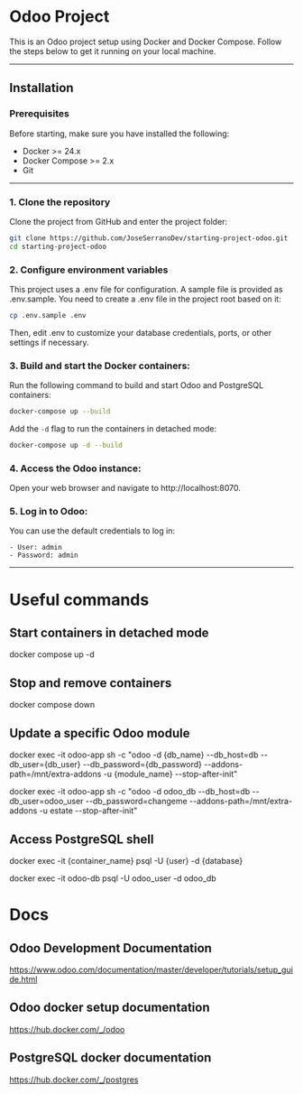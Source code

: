 # Odoo Project

This is an Odoo project setup using Docker and Docker Compose. Follow the steps below to get it running on your local machine.

---

## Installation

### Prerequisites
Before starting, make sure you have installed the following:

- Docker >= 24.x
- Docker Compose >= 2.x
- Git

---

### 1. Clone the repository
Clone the project from GitHub and enter the project folder:

```bash
git clone https://github.com/JoseSerranoDev/starting-project-odoo.git
cd starting-project-odoo
```

### 2. Configure environment variables

This project uses a .env file for configuration.
A sample file is provided as .env.sample. You need to create a .env file in the project root based on it:

```bash
cp .env.sample .env
```
Then, edit .env to customize your database credentials, ports, or other settings if necessary.

### 3. Build and start the Docker containers:

Run the following command to build and start Odoo and PostgreSQL containers:

```bash
docker-compose up --build
```

Add the `-d` flag to run the containers in detached mode:

```bash
docker-compose up -d --build
```

### 4. Access the Odoo instance:

Open your web browser and navigate to http://localhost:8070.

### 5. Log in to Odoo:

You can use the default credentials to log in:

    - User: admin
    - Password: admin

---

# Useful commands

## Start containers in detached mode

docker compose up -d

## Stop and remove containers

docker compose down

## Update a specific Odoo module

docker exec -it odoo-app sh -c "odoo -d {db_name} --db_host=db --db_user={db_user} --db_password={db_password} --addons-path=/mnt/extra-addons -u {module_name} --stop-after-init"

docker exec -it odoo-app sh -c "odoo -d odoo_db --db_host=db --db_user=odoo_user --db_password=changeme --addons-path=/mnt/extra-addons -u estate --stop-after-init"

## Access PostgreSQL shell

docker exec -it {container_name} psql -U {user} -d {database}

docker exec -it odoo-db psql -U odoo_user -d odoo_db


# Docs

## Odoo Development Documentation

https://www.odoo.com/documentation/master/developer/tutorials/setup_guide.html

## Odoo docker setup documentation

https://hub.docker.com/_/odoo

## PostgreSQL docker documentation

https://hub.docker.com/_/postgres

